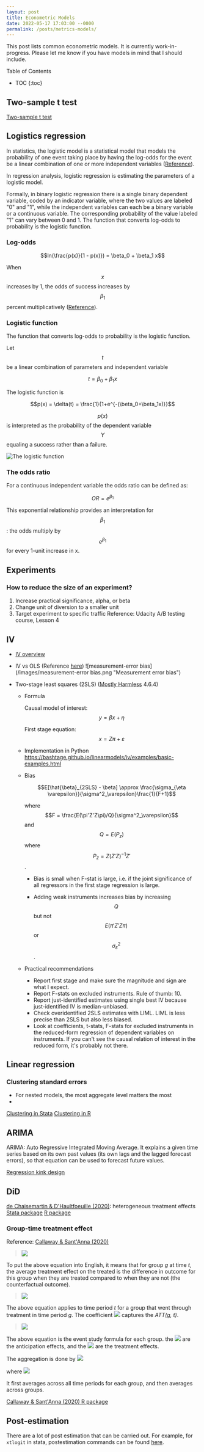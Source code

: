 ```yaml
---
layout: post
title: Econometric Models
date: 2022-05-17 17:03:00 --0000
permalink: /posts/metrics-models/
---
```


This post lists common econometric models. It is currently work-in-progress. Please let me know if you have models in mind that I should include.

Table of Contents
* TOC
{:toc}

## Two-sample t test
[Two-sample t test](https://www.jmp.com/en_us/statistics-knowledge-portal/t-test/two-sample-t-test.html)

## Logistics regression
In statistics, the logistic model is a statistical model that models the probability of one event taking place by having the log-odds for the event be a linear combination of one or more independent variables ([Reference](https://en.wikipedia.org/wiki/Logistic_regression#Many_explanatory_variables,_two_categories)). 

In regression analysis, logistic regression is estimating the parameters of a logistic model.

Formally, in binary logistic regression there is a single binary dependent variable, coded by an indicator variable, where the two values are labeled "0" and "1", while the independent variables can each be a binary variable or a continuous variable. The corresponding probability of the value labeled "1" can vary between 0 and 1. The function that converts log-odds to probability is the logistic function.

### Log-odds
$$ln(\frac{p(x)}{1 - p(x)}) = \beta_0 + \beta_1 x$$

When $$x$$ increases by 1, the odds of success increases by $$\beta_1$$ percent multiplicatively ([Reference](https://stats.oarc.ucla.edu/stata/faq/how-do-i-interpret-odds-ratios-in-logistic-regression/)).

### Logistic function
The function that converts log-odds to probability is the logistic function. 

Let $$t$$ be a linear combination of parameters and independent variable

$$t = \beta_0 + \beta_1 x$$

The logistic function is

$$p(x) = \delta(t) = \frac{1}{1+e^{-(\beta_0+\beta_1x)}}$$

$$p(x)$$ is interpreted as the probability of the dependent variable $$Y$$ equaling a success rather than a failure. 

![The logistic function](/images/1024px-Logistic-curve.svg.png)

### The odds ratio
For a continuous independent variable the odds ratio can be defined as:

$$OR = e^{\beta_1}$$

This exponential relationship provides an interpretation for $$\beta_1$$: the odds multiply by $$e^{\beta_1}$$ for every 1-unit increase in x.

## Experiments

### How to reduce the size of an experiment?
1. Increase practical significance, alpha, or beta
2. Change unit of diversion to a smaller unit
3. Target experiment to specific traffic
Reference: Udacity A/B testing course, Lesson 4

## IV
- [IV overview](http://web.uvic.ca/~hschuetz/econ499/iv.pdf)

- IV vs OLS (Reference [here](https://donskerclass.github.io/EconometricsII/MoreIV.html))
![measurement-error bias](/images/measurement-error bias.png "Measurement error bias")

- Two-stage least squares (2SLS) ([Mostly Harmless](https://www.mostlyharmlesseconometrics.com/) 4.6.4)
    - Formula

        Causal model of interest: $$y = \beta x + \eta$$

        First stage equation: $$x = Z\pi + \varepsilon$$
    
    - Implementation in Python
        https://bashtage.github.io/linearmodels/iv/examples/basic-examples.html

    - Bias

        $$E[\hat{\beta}_{2SLS} - \beta] \approx \frac{\sigma_{\eta \varepsilon}}{\sigma^2_\varepsilon}\frac{1}{F+1}$$

        where $$F = \frac{E(\pi'Z'Z\pi)/Q}{\sigma^2_\varepsilon}$$ and $$Q = E(P_z)$$ where $$P_z = Z(Z'Z)^{-1}Z'$$.

        - Bias is small when F-stat is large, i.e. if the joint significance of all regressors in the first stage regression is large.

        - Adding weak instruments increases bias by increasing $$Q$$ but not $$E(\pi'Z'Z\pi)$$ or $$\sigma^2_\varepsilon$$.

    - Practical recommendations
        - Report first stage and make sure the magnitude and sign are what I expect.
        - Report F-stats on excluded instruments. Rule of thumb: 10.
        - Report just-identified estimates using single best IV because just-identified IV is median-unbiased.
        - Check overidentified 2SLS estimates with LIML. LIML is less precise than 2SLS but also less biased.
        - Look at coefficients, t-stats, F-stats for excluded instruments in the reduced-form regression of dependent variables on instruments. If you can't see the causal relation of interest in the reduced form, it's probably not there.

## Linear regression

### Clustering standard errors
- For nested models, the most aggregate level matters the most
- 
[Clustering in Stata](http://repec.org/usug2007/crse.pdf)
[Clustering in R](https://www.yabin-da.com/notes_in_r/how-to-do-clustering-for-panel-data-model-in-r/)


## ARIMA
ARIMA: Auto Regressive Integrated Moving Average. It explains a given time series based on its own past values (its own lags and the lagged forecast errors), so that equation can be used to forecast future values.

[Regression kink design](https://blogs.worldbank.org/impactevaluations/tools-trade-regression-kink-design)

## DiD

[de Chaisemartin & D'Haultfoeuille (2020)](https://arxiv.org/pdf/1803.08807.pdf): heterogeneous treatment effects
[Stata package](https://www.openicpsr.org/openicpsr/project/118363/version/V2/view?flag=follow&pageSelected=0&pageSize=10&sortOrder=(?title)&sortAsc=true)
[R package](https://cran.r-project.org/web/packages/TwoWayFEWeights/TwoWayFEWeights.pdf)

### Group-time treatment effect

Reference: [Callaway & Sant'Anna (2020)](https://arxiv.org/abs/1803.09015)

> <img src="https://render.githubusercontent.com/render/math?math=ATT(g,t) = \mathbf{E}_{g}[Y_t(g) - Y_t(0)|G_g=1]">

To put the above equation into English, it means that for group *g* at time *t*, the average treatment effect on the treated is the difference in outcome for this group when they are treated compared to when they are not (the counterfactual outcome).  

> <img src="https://render.githubusercontent.com/render/math?math=Y = \alpha^{g,t}_1 %2B \alpha^{g,t}_2 \cdot G_g %2B \alpha^{g,t}_3 \cdot 1\{T = t\} %2B \beta^{g,t} \cdot (G_g \times 1\{T = t\}) %2B \gamma \cdot X %2B \epsilon^{g,t}">

The above equation applies to time period *t* for a group that went through treatment in time period *g*. The coefficient <img src="https://render.githubusercontent.com/render/math?math=\beta^{g,t}"> captures the *ATT(g, t)*.

> <img src="https://render.githubusercontent.com/render/math?math=Y_{i,t} = \alpha_t %2B \alpha_g %2B \sum^{-2}_{e=-K} \delta^{anticip}_{e} \cdot D^e_{i,t} %2B \sum_{e=0}^{L} \beta_e \cdot D^{e}_{i,t} %2B \nu_{i,t}">

The above equation is the event study formula for each group. the <img src="https://render.githubusercontent.com/render/math?math=\delta"> are the anticipation effects, and the <img src="https://render.githubusercontent.com/render/math?math=\beta"> are the treatment effects.

The aggregation is done by <img src="https://render.githubusercontent.com/render/math?math=\theta^O_{sel} = \sum_{g \in \mathcal{G}} \theta_{sel}(g) P(G = g|G \leq \Tau)">

where <img src="https://render.githubusercontent.com/render/math?math=\theta_{sel}(g) = \frac{1}{\Tau - g %2B 1} \sum_{t=g}^{\Tau} ATT(g,t)">

It first averages across all time periods for each group, and then averages across groups.

[Callaway & Sant'Anna (2020) R package](https://bcallaway11.github.io/did/)


## Post-estimation
There are a lot of post estimation that can be carried out. For example, for `xtlogit` in stata, postestimation commands can be found [here](https://www.stata.com/manuals/xtxtlogitpostestimation.pdf).

